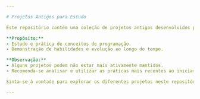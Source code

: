```yaml
---

# Projetos Antigos para Estudo

Este repositório contém uma coleção de projetos antigos desenvolvidos por Anderson Vilela. Esses projetos foram criados com o propósito de aprendizado e podem não representar as práticas mais recentes de desenvolvimento. Cada projeto possui sua própria estrutura e pode incluir diferentes tecnologias, desde HTML, CSS e JavaScript até frameworks como React e Vue.js.

**Propósito:**
- Estudo e prática de conceitos de programação.
- Demonstração de habilidades e evolução ao longo do tempo.

**Observação:**
- Alguns projetos podem não estar mais ativamente mantidos.
- Recomenda-se analisar e utilizar as práticas mais recentes ao iniciar novos projetos.

Sinta-se à vontade para explorar os diferentes projetos neste repositório. Se tiver alguma dúvida ou sugestão, não hesite em entrar em contato.

---
```

